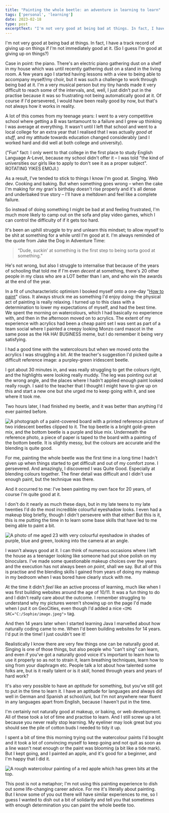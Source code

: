 ```yaml
---
title: "Painting the whole beetle: an adventure in learning to learn"
tags: ['personal', 'learning']
date: 2023-02-18
type: post
excerptText: "I'm not very good at being bad at things. In fact, I have a track record of giving up on things if I'm not immediately good at it. (So I guess I'm good at giving up on things?) This is a tale of learning to persevere and accepting the effort that goes into learning new skills."
---
```


I'm not very good at being bad at things. In fact, I have a track record of giving up on things if I'm not immediately good at it. (So I guess I'm good at giving up on things?)

Case in point: the piano. There's an electric piano gathering dust on a shelf in my house which was until recently gathering dust on a stand in the living room. A few years ago I started having lessons with a view to being able to accompany myself/my choir, but it was such a challenge to work through being bad at it. I'm a very musical person but my tiny hands made it very difficult to reach some of the intervals, and, well, I just didn't put in the practise because it was so frustrating not being automatically good at it. Of course if I'd persevered, I would have been really good by now, but that's not always how it works in reality.

A lot of this comes from my teenage years: I went to a very competitive school where getting a B was tantamount to a failure and I grew up thinking I was average at everything. It wasn't until I left that school and went to a local college for an extra year that I realised that I was actually *good at stuff*, and my attitude towards education changed considerably (and I worked hard and did well at both college and university). 

("Fun" fact: I only went to that college in the first place to study English Language A-Level, because my school didn't offer it &ndash; I was told "the kind of universities our girls like to apply to don't see it as a proper subject". ROTATING YIKES EMOJI.)

As a result, I've tended to stick to things I know I'm good at. Singing. Web dev. Cooking and baking. But when something goes wrong &ndash; when the cake I'm making for my gran's birthday doesn't rise properly and it's all dense and underbaked true story &ndash; I'll have a meltdown and feel like a complete failure. 

So instead of doing something I might be bad at and feeling frustrated, I'm much more likely to camp out on the sofa and play video games, which I can control the difficulty of if it gets too hard. 

It's been an uphill struggle to try and unlearn this mindset; to allow myself to be shit at something for a while until I'm good at it. I'm always reminded of the quote from Jake the Dog in Adventure Time:
> “Dude, suckin’ at something is the first step to being sorta good at something.” 

He's not wrong, but also I struggle to internalise that because of the years of schooling that told me if I'm even *decent* at something, there's 20 other people in my class who are a LOT better than I am, and who win the awards at the end of the year. 

In a fit of uncharacteristic optimism I booked myself onto a one-day "[How to paint](https://www.city-academy.com/how-to-paint-beginners)" class. It always struck me as something I'd enjoy doing: the physical act of painting is really relaxing. I turned up to this class with a determination to lower my expectations of myself, and had the best time. We spent the morning on watercolours, which I had basically no experience with, and then in the afternoon moved on to acrylics. The extent of my experience with acrylics had been a cheap paint set I was sent as part of a team social where I painted a creepy looking Monzo card mascot in the same pose as the HA HA! BUSINESS meme, but I do remember it being very satisfying. 

I had a good time with the watercolours but when we moved onto the acrylics I was struggling a bit. At the teacher's suggestion I'd picked quite a difficult reference image: a purpley-green iridescent beetle. 

I got about 30 minutes in, and was really struggling to get the colours right, and the highlights were looking really muddy. The leg was pointing out at the wrong angle, and the places where I hadn't applied enough paint looked really rough. I said to the teacher that I thought I might have to give up on this and start a new one but she urged me to keep going with it, and see where it took me.

Two hours later, I had finished my beetle, and it was better than anything I'd ever painted before. 

![A photograph of a paint-covered board with a printed reference picture of two iridescent beetles clipped to it. The top beetle is a bright gold-green mix, and the bottom beetle is a purple and blue mix. Underneath the reference photo, a piece of paper is taped to the board with a painting of the bottom beetle. It is slightly messy, but the colours are accurate and the blending is quite good.](/img/blog/beetle/beetle.JPG)

For me, painting the whole beetle was the first time in a long time I hadn't given up when things started to get difficult and out of my comfort zone. I persevered. And amazingly, I discovered I was Quite Good. Especially at blending colours together. The finer detail was difficult and I didn't use enough paint, but the technique was there. 

And it occurred to me: I've been painting my own face for 20 years, of course I'm quite good at it. 

I don't do it nearly as much these days, but in my late teens to my late twenties I'd do the most incredible colourful eyeshadow looks. I even had a makeup blog briefly, though I didn't persevere with that either! But this is it, this is me putting the time in to learn some base skills that have led to me being able to paint a bit. 

![A photo of me aged 23 with very colourful eyeshadow in shades of purple, blue and green, looking into the camera at an angle.](/img/blog/beetle/makeup-2012.jpg "Me, circa 2012, doing my best Makeup Blogger face. Serious eyeshadow skills though.")

I wasn't always good at it. I can think of numerous occasions where I left the house as a teenager looking like someone had put shoe polish on my binoculars. I've made some questionable makeup choices over the years and the execution has not always been *on point*, shall we say. But all of this is practise and the blending skills I gained from years of doing my makeup in my bedroom when I was bored have clearly stuck with me.

At the time it didn't *feel* like an active process of learning, much like when I was first building websites around the age of 10/11. It was a fun thing to do and I didn't really care about the outcome. I remember struggling to understand why my pictures weren't showing up on the page I'd made when I put it on GeoCities, even though I'd added a nice `<IMG SRC="C:/Sophie/image.jpeg">` tag.  

And then 14 years later when I started learning Java I marvelled about how naturally coding came to me. When I'd been building websites for 14 years. I'd put in the time! I just couldn't see it! 

Realistically I know there are very few things one can be naturally good at. Singing is one of those things, but also people who "can't sing" can learn, and even if you've got a naturally good voice it's important to learn how to use it properly so as not to strain it, learn breathing techniques, learn how to sing from your diaphragm etc. People talk a lot about how talented some folks are, but is it really talent or is it *skill*, honed through years and years of hard work?

It's also very possible to have an *aptitude* for something, but you've still got to put in the time to learn it. I have an aptitude for languages and always did well in German and Spanish at school/uni, but I'm not anywhere near fluent in any languages apart from English, because I haven't put in the time.

I'm certainly not naturally good at makeup, or baking, or web development. All of these took a lot of time and practise to learn. And I still screw up a lot because you never really stop learning. My eyeliner may look great but you should see the pile of cotton buds I needed to tidy it up. 

I spent a bit of time this morning trying out the watercolour paints I'd bought and it took a lot of convincing myself to keep going and not quit as soon as a line wasn't neat enough or the paint was blooming (a bit like a tide mark). But I kept going, and I painted an apple, and it's good for a beginner, and I'm happy that I did it.  

![A rough watercolour painting of a red apple which has green bits at the top.](/img/blog/beetle/apple.JPG)

This post is not a metaphor; I'm not using this painting experience to dish out some life-changing career advice. For me it's literally about painting. But I know some of you out there will have similar experiences to me, so I guess I wanted to dish out a bit of solidarity and tell you that sometimes with enough determination you can paint the whole beetle too.
